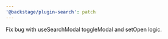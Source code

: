 ```yaml
---
'@backstage/plugin-search': patch
---
```


Fix bug with useSearchModal toggleModal and setOpen logic.
